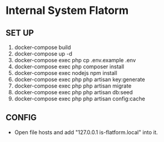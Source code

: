 # Internal System Flatorm
## SET UP
1. docker-compose build
2. docker-compose up -d
3. docker-compose exec php cp .env.example .env
4. docker-compose exec php composer install
5. docker-compose exec nodejs npm install
6. docker-compose exec php php artisan key:generate
7. docker-compose exec php php artisan migrate
8. docker-compose exec php php artisan db:seed
9. docker-compose exec php php artisan config:cache

## CONFIG
- Open file hosts and add "127.0.0.1 is-flatform.local" into it.
